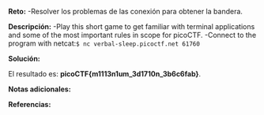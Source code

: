 
**Reto:**
-Resolver los problemas de las conexión para obtener la bandera.

**Descripción:**
-Play this short game to get familiar with terminal applications and some of the most important rules in scope for picoCTF.
-Connect to the program with netcat:`$ nc verbal-sleep.picoctf.net 61760`

**Solución:**

El resultado es: **picoCTF{m1113n1um_3d1710n_3b6c6fab}**.

**Notas adicionales:**

**Referencias:**
